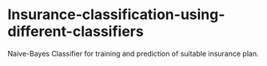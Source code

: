 # Insurance-classification-using-different-classifiers

Naive-Bayes Classifier for training and prediction of suitable insurance plan.